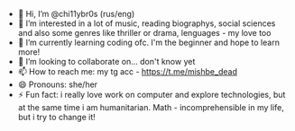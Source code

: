 - 👋 Hi, I’m @chi11ybr0s (rus/eng)
- 👀 I’m interested in a lot of music, reading biographys, social sciences and also some genres like thriller or drama, lenguages - my love too
- 🌱 I’m currently learning coding ofc. I'm the beginner and hope to learn more!
- 💞️ I’m looking to collaborate on... don't know yet
- 📫 How to reach me: my tg acc - https://t.me/mishbe_dead
- 😄 Pronouns: she/her
- ⚡ Fun fact: i really love work on computer and explore technologies, but at the same time i am humanitarian. Math - incomprehensible in my life, but i try to change it!

<!---
chi11ybr0s/chi11ybr0s is a ✨ special ✨ repository because its `README.md` (this file) appears on your GitHub profile.
You can click the Preview link to take a look at your changes.
--->

